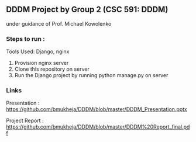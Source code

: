 

## DDDM Project by Group 2 (CSC 591: DDDM)
under guidance of Prof. Michael Kowolenko


### Steps to run :


Tools Used: Django, nginx

1. Provision nginx server
2. Clone this repository on server
3. Run the Django project by running python manage.py on server

### Links

Presentation : https://github.com/bmukheja/DDDM/blob/master/DDDM_Presentation.pptx

Project Report : https://github.com/bmukheja/DDDM/blob/master/DDDM%20Report_final.pdf


